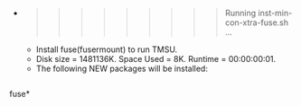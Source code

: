* >>>>>>>>> Running inst-min-con-xtra-fuse.sh ...
  * Install fuse(fusermount) to run TMSU.
  * Disk size = 1481136K. Space Used = 8K. Runtime = 00:00:00:01.
  * The following NEW packages will be installed:
  ```bash
fuse*
  ```
